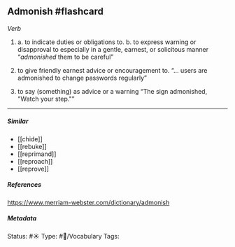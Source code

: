 ## Admonish #flashcard 
_Verb_

1. a. to indicate duties or obligations to. 
	b. to express warning or disapproval to especially in a gentle, earnest, or solicitous manner
“_admonished_ them to be careful”

2. to give friendly earnest advice or encouragement to.
“… users are admonished to change passwords regularly”

3. to say (something) as advice or a warning
“The sign admonished, "Watch your step."”

___
##### Similar
-   [[chide]]
-   [[rebuke]]
-   [[reprimand]]
-   [[reproach]]
-   [[reprove]]

##### References 
https://www.merriam-webster.com/dictionary/admonish

##### Metadata
Status: #☀️ 
Type: #🔵/Vocabulary 
Tags: 